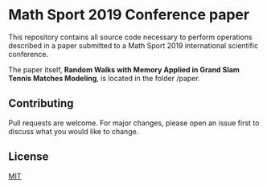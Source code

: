# Math Sport 2019 Conference paper

This repository contains all source code necessary to perform operations described in a paper submitted to a Math Sport 2019 international scientific conference.

The paper itself, **Random Walks with Memory Applied in Grand Slam Tennis Matches Modeling**, is located in the folder /paper.

## Contributing
Pull requests are welcome. For major changes, please open an issue first to discuss what you would like to change.

## License
[MIT](https://choosealicense.com/licenses/mit/)